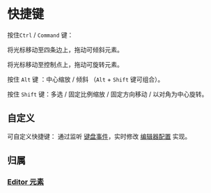 # 快捷键

按住`Ctrl` / `Command` 键：

将光标移动至四条边上，拖动可倾斜元素。

将光标移动至控制点上，拖动可旋转元素。

按住 `Alt` 键 ：中心缩放 / 倾斜 （`Alt` + `Shift` 键可组合）。

按住 `Shift` 键：多选 / 固定比例缩放 / 固定方向移动 / 以对角为中心旋转。

## 自定义

可自定义快捷键： 通过监听 [键盘事件](/reference/event/ui/Key.md)，实时修改 [编辑器配置](/plugin/in/editor/config/base.md) 实现。

## 归属

### [Editor 元素](/plugin/in/editor/index.md#editor-元素)
